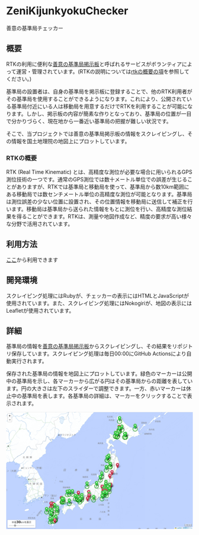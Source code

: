 # ZeniKijunkyokuChecker
善意の基準局チェッカー

## 概要
RTKの利用に便利な[善意の基準局掲示板](https://rtk.silentsystem.jp/)と呼ばれるサービスがボランティアによって運営・管理されています。(RTKの説明については[rtkの概要の項](#rtkの概要)を参照してください。)

基準局の設置者は、自身の基準局を掲示板に登録することで、他のRTK利用者がその基準局を使用することができるようになります。これにより、公開されている基準局付近にいる人は移動局を用意するだけでRTKを利用することが可能になります。しかし、掲示板の内容が簡素な作りとなっており、基準局の位置が一目で分かりづらく、現在地から一番近い基準局の把握が難しい状況です。

そこで、当プロジェクトでは善意の基準局掲示板の情報をスクレイピングし、その情報を国土地理院の地図上にプロットしています。

### RTKの概要
RTK (Real Time Kinematic) とは、高精度な測位が必要な場合に用いられるGPS測位技術の一つです。通常のGPS測位では数十メートル単位での誤差が生じることがありますが、RTKでは基準局と移動局を使って、基準局から数10km範囲にある移動局では数センチメートル単位の高精度な測位が可能となります。基準局は測位誤差の少ない位置に設置され、その位置情報を移動局に送信して補正を行います。移動局は基準局から送られた情報をもとに測位を行い、高精度な測位結果を得ることができます。RTKは、測量や地図作成など、精度の要求が高い様々な分野で活用されています。

## 利用方法
[ここ](https://bolero-fk.github.io/ZeniKijunkyokuChecker/)から利用できます

## 開発環境
スクレイピング処理にはRubyが、チェッカーの表示にはHTMLとJavaScriptが使用されています。また、スクレイピング処理にはNokogiriが、地図の表示にはLeafletが使用されています。

## 詳細
基準局の情報を[善意の基準局掲示板](https://rtk.silentsystem.jp/)からスクレイピングし、その結果をリポジトリ保存しています。スクレイピング処理は毎日00:00にGitHub Actionsにより自動実行されます。

保存された基準局の情報を地図上にプロットしています。緑色のマーカーは公開中の基準局を示し、各マーカーから広がる円はその基準局からの距離を表しています。円の大きさは左下のスライダーで調整できます。一方、赤いマーカーは休止中の基準局を表します。各基準局の詳細は、マーカーをクリックすることで表示されます。

![Demo Image](image/demoImage.png)  
